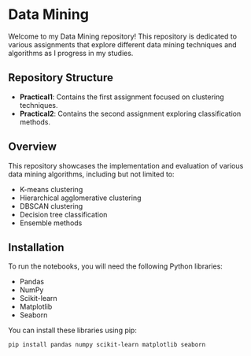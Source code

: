 # Data Mining 

Welcome to my Data Mining repository! This repository is dedicated to various assignments that explore different data mining techniques and algorithms as I progress in my studies.

## Repository Structure

- **Practical1**: Contains the first assignment focused on clustering techniques.
- **Practical2**: Contains the second assignment exploring classification methods.

## Overview

This repository showcases the implementation and evaluation of various data mining algorithms, including but not limited to:

- K-means clustering
- Hierarchical agglomerative clustering
- DBSCAN clustering
- Decision tree classification
- Ensemble methods

## Installation

To run the notebooks, you will need the following Python libraries:

- Pandas
- NumPy
- Scikit-learn
- Matplotlib
- Seaborn

You can install these libraries using pip:

```bash
pip install pandas numpy scikit-learn matplotlib seaborn
